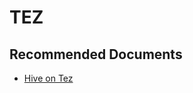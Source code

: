 <properties
    pageTitle="TEZ"
    description="TEZ"
    Service="microsoft.hdinsight"
    resource="clusters"
    authors="pjfreitas"
    ms.author="pfreitas"
    displayOrder=""
    selfHelpType="generic"
    supportTopicIds="32636505"
    resourceTags=""
    productPesIds="15078"
    cloudEnvironments="public"
    ArticleId="71bb13ae-1789-4577-977d-3696d2e65a28"
/>

# TEZ

## **Recommended Documents**

* [Hive on Tez](https://cwiki.apache.org/confluence/display/Hive/Hive+on+Tez)
